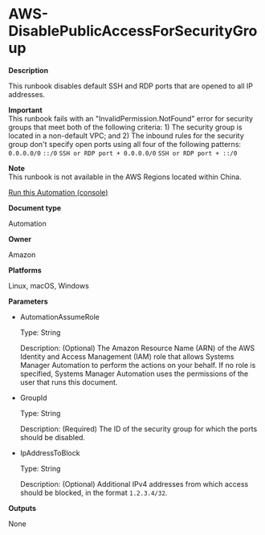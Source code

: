 # AWS\-DisablePublicAccessForSecurityGroup<a name="automation-aws-disablepublicaccessforsecuritygroup"></a>

 **Description** 

This runbook disables default SSH and RDP ports that are opened to all IP addresses\.

**Important**  
This runbook fails with an "InvalidPermission\.NotFound" error for security groups that meet both of the following criteria: 1\) The security group is located in a non\-default VPC; and 2\) The inbound rules for the security group don't specify open ports using all four of the following patterns:   
`0.0.0.0/0`
`::/0`
`SSH or RDP port + 0.0.0.0/0`
`SSH or RDP port + ::/0`

**Note**  
This runbook is not available in the AWS Regions located within China\.

[Run this Automation \(console\)](https://console.aws.amazon.com/systems-manager/automation/execute/AWS-DisablePublicAccessForSecurityGroup)

**Document type**

Automation

**Owner**

Amazon

**Platforms**

Linux, macOS, Windows

**Parameters**
+ AutomationAssumeRole

  Type: String

  Description: \(Optional\) The Amazon Resource Name \(ARN\) of the AWS Identity and Access Management \(IAM\) role that allows Systems Manager Automation to perform the actions on your behalf\. If no role is specified, Systems Manager Automation uses the permissions of the user that runs this document\.
+ GroupId

  Type: String

  Description: \(Required\) The ID of the security group for which the ports should be disabled\.
+ IpAddressToBlock

  Type: String

  Description: \(Optional\) Additional IPv4 addresses from which access should be blocked, in the format `1.2.3.4/32`\.

 **Outputs** 

None